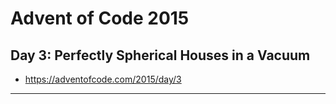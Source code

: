 # Advent of Code 2015 #
## Day 3: Perfectly Spherical Houses in a Vacuum ##
* https://adventofcode.com/2015/day/3
---